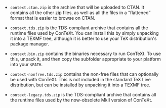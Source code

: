 <!-- ConTeXt Packaging Scripts
     https://github.com/gucci-on-fleek/context-packaging
     SPDX-License-Identifier: CC0-1.0+
     SPDX-FileCopyrightText: 2025 Max Chernoff -->

- `context.ctan.zip` is the archive that will be uploaded to CTAN. It
  contains all the other zip files, as well as all the files in a
  “flattened” format that is easier to browse on CTAN.

- `context.tds.zip` is the TDS-compliant archive that contains all the
  runtime files used by ConTeXt. You can install this by simply
  unpacking it into a TEXMF tree, although it is better to use your TeX
  distribution's package manager.

- `context.bin.zip` contains the binaries necessary to run ConTeXt. To
  use this, unpack it, and then copy the subfolder appropriate to your
  platform into your `$PATH`.

- `context-nonfree.tds.zip` contains the non-free files that can
  optionally be used with ConTeXt. This is not included in the standard
  TeX Live distribution, but can be installed by unpacking it into a
  TEXMF tree.

- `context-legacy.tds.zip` is the TDS-compliant archive that contains
  all the runtime files used by the now-obsolete MkII version of
  ConTeXt.
